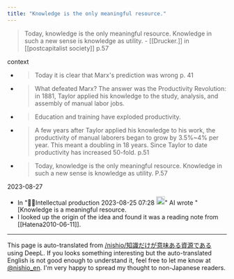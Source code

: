```yaml
---
title: "Knowledge is the only meaningful resource."
---
```


> Today, knowledge is the only meaningful resource. Knowledge in such a new sense is knowledge as utility.
    - [[Drucker.]] in [[postcapitalist society]] p.57

context
- > Today it is clear that Marx's prediction was wrong p. 41
- > What defeated Marx? The answer was the Productivity Revolution: in 1881, Taylor applied his knowledge to the study, analysis, and assembly of manual labor jobs.
- > Education and training have exploded productivity.
- > A few years after Taylor applied his knowledge to his work, the productivity of manual laborers began to grow by 3.5%~4% per year. This meant a doubling in 18 years. Since Taylor to date productivity has increased 50-fold. p.51
- > Today, knowledge is the only meaningful resource. Knowledge in such a new sense is knowledge as utility. P.57

2023-08-27
- In "🤖🔁Intellectual production 2023-08-25 07:28 <img src='https://scrapbox.io/api/pages/nishio-en/omni/icon' alt='omni.icon' height="19.5"/>" AI wrote "[Knowledge is a meaningful resource.
- I looked up the origin of the idea and found it was a reading note from [[Hatena2010-06-11]].


---
This page is auto-translated from [/nishio/知識だけが意味ある資源である](https://scrapbox.io/nishio/知識だけが意味ある資源である) using DeepL. If you looks something interesting but the auto-translated English is not good enough to understand it, feel free to let me know at [@nishio_en](https://twitter.com/nishio_en). I'm very happy to spread my thought to non-Japanese readers.